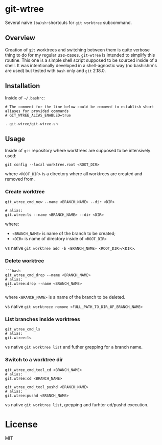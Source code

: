 # git-wtree

Several naive `(ba)sh`-shortcuts for `git worktree` subcommand.

## Overview

Creation of `git` worktrees and switching between them is quite verbose thing to do for my regular use-cases. `git-wtree` is intended to simplify this routine.
This one is a simple shell script supposed to be sourced inside of a shell. It was intentionally developed in a shell-agnostic way (no bashishm's are used) but tested with `bash` only and `git` 2.18.0.

## Installation

Inside of `~/.bashrc`:

    # The comment for the line below could be removed to establish short aliases for provided commands
    # GIT_WTREE_ALIAS_ENABLED=true

    . git-wtree/git-wtree.sh

## Usage

Inside of `git` repository where worktrees are supposed to be intensively used:

    git config --local worktree.root <ROOT_DIR>

where `<ROOT_DIR>` is a directory where all worktrees are created and removed from.

### Create worktree

    git_wtree_cmd_new --name <BRANCH_NAME> --dir <DIR>
    
    # alias:
    git.wtree:ls --name <BRANCH_NAME> --dir <DIR>

where:

- `<BRANCH_NAME>` is name of the branch to be created;
- `<DIR>` is name of directory inside of `<ROOT_DIR>`

vs native `git worktree add -b <BRANCH_NAME> <ROOT_DIR>/<DIR>`.

### Delete worktree

    ```bash
    git_wtree_cmd_drop --name <BRANCH_NAME>
    # alias:
    git.wtree:drop --name <BRANCH_NAME>
    ```

where `<BRANCH_NAME>` is a name of the branch to be deleted.

vs native `git worktreee remove <FULL_PATH_TO_DIR_OF_BRANCH_NAME>`

### List branches inside worktrees

    git_wtree_cmd_ls
    # alias:
    git.wtree:ls

vs native `git worktree list` and futher grepping for a branch name.

### Switch to a worktree dir

    git_wtree_cmd_tool_cd <BRANCH_NAME>
    # alias:
    git.wtree:cd <BRANCH_NAME>

    git_wtree_cmd_tool_pushd <BRANCH_NAME>
    # alias:
    git.wtree:pushd <BRANCH_NAME>

vs native `git worktree list`, grepping and furhter cd/pushd execution.

# License

MIT

